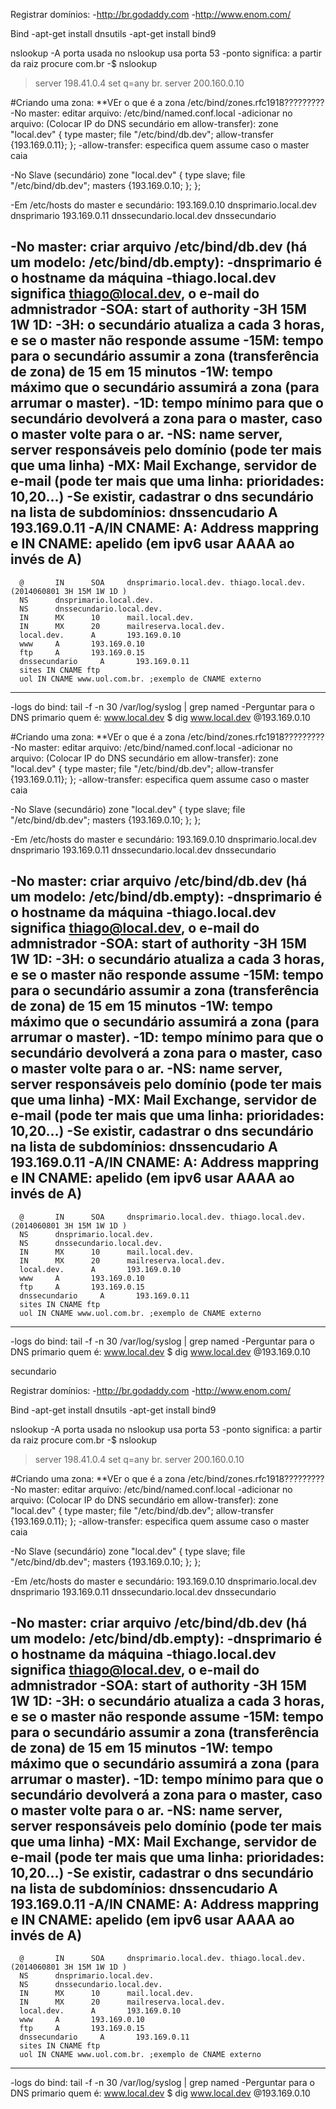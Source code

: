 
Registrar domínios:
 -http://br.godaddy.com
 -http://www.enom.com/

Bind
 -apt-get install dnsutils
 -apt-get install bind9

nslookup
 -A porta usada no nslookup usa porta 53
 -ponto significa: a partir da raiz procure com.br 
 -$ nslookup
  >server 198.41.0.4
  >set q=any
  >br.
  >server  200.160.0.10

#Criando uma zona: 
 **VEr o que é a zona /etc/bind/zones.rfc1918?????????
 -No master: editar arquivo: /etc/bind/named.conf.local
 -adicionar no arquivo: (Colocar IP do DNS secundário em allow-transfer):
   zone "local.dev" 
     {
       type master;
       file "/etc/bind/db.dev";
       allow-transfer {193.169.0.11}; 
     };
 -allow-transfer: especifica quem assume caso o master caia

 -No Slave (secundário)
   zone "local.dev" 
     {
       type slave;
       file "/etc/bind/db.dev";
       masters {193.169.0.10; };
     };

 -Em /etc/hosts do master e secundário:
   193.169.0.10 dnsprimario.local.dev dnsprimario
   193.169.0.11 dnssecundario.local.dev dnssecundario

 -No master: criar arquivo /etc/bind/db.dev (há um modelo: /etc/bind/db.empty):
   -dnsprimario é o hostname da máquina
   -thiago.local.dev significa thiago@local.dev, o e-mail do admnistrador
   -SOA: start of authority
   -3H 15M 1W 1D: 
    -3H: o secundário atualiza a cada 3 horas, e se o master não responde assume
    -15M: tempo para o secundário assumir a zona (transferência de zona) de 15 em 15 minutos
    -1W: tempo máximo que o secundário assumirá a zona (para arrumar o master).
    -1D: tempo mínimo para que o secundário devolverá a zona para o master, caso o master volte para o ar.
   -NS: name server, server responsáveis pelo domínio (pode ter mais que uma linha)
   -MX: Mail Exchange, servidor de e-mail (pode ter mais que uma linha: prioridades: 10,20...)
   -Se existir, cadastrar o dns secundário na lista de subdomínios: dnssencudario A 193.169.0.11
   -A/IN CNAME: A: Address mappring e IN CNAME: apelido (em ipv6 usar AAAA ao invés de A) 
------------------------------------------------------------------------------------------------
      @       IN      SOA     dnsprimario.local.dev. thiago.local.dev. (2014060801 3H 15M 1W 1D )
      NS      dnsprimario.local.dev.
      NS      dnssecundario.local.dev.
      IN      MX      10      mail.local.dev.
      IN      MX      20      mailreserva.local.dev.
      local.dev.      A       193.169.0.10
      www     A       193.169.0.10
      ftp     A       193.169.0.15
      dnssecundario     A       193.169.0.11
      sites	IN CNAME ftp 
      uol IN CNAME www.uol.com.br. ;exemplo de CNAME externo
------------------------------------------------------------------------------------------------
 -logs do bind: tail -f -n 30 /var/log/syslog | grep named 
 -Perguntar para o DNS primario quem é: www.local.dev
   $ dig www.local.dev @193.169.0.10


#Criando uma zona: 
 **VEr o que é a zona /etc/bind/zones.rfc1918?????????
 -No master: editar arquivo: /etc/bind/named.conf.local
 -adicionar no arquivo: (Colocar IP do DNS secundário em allow-transfer):
   zone "local.dev" 
     {
       type master;
       file "/etc/bind/db.dev";
       allow-transfer {193.169.0.11}; 
     };
 -allow-transfer: especifica quem assume caso o master caia

 -No Slave (secundário)
   zone "local.dev" 
     {
       type slave;
       file "/etc/bind/db.dev";
       masters {193.169.0.10; };
     };

 -Em /etc/hosts do master e secundário:
   193.169.0.10 dnsprimario.local.dev dnsprimario
   193.169.0.11 dnssecundario.local.dev dnssecundario

 -No master: criar arquivo /etc/bind/db.dev (há um modelo: /etc/bind/db.empty):
   -dnsprimario é o hostname da máquina
   -thiago.local.dev significa thiago@local.dev, o e-mail do admnistrador
   -SOA: start of authority
   -3H 15M 1W 1D: 
    -3H: o secundário atualiza a cada 3 horas, e se o master não responde assume
    -15M: tempo para o secundário assumir a zona (transferência de zona) de 15 em 15 minutos
    -1W: tempo máximo que o secundário assumirá a zona (para arrumar o master).
    -1D: tempo mínimo para que o secundário devolverá a zona para o master, caso o master volte para o ar.
   -NS: name server, server responsáveis pelo domínio (pode ter mais que uma linha)
   -MX: Mail Exchange, servidor de e-mail (pode ter mais que uma linha: prioridades: 10,20...)
   -Se existir, cadastrar o dns secundário na lista de subdomínios: dnssencudario A 193.169.0.11
   -A/IN CNAME: A: Address mappring e IN CNAME: apelido (em ipv6 usar AAAA ao invés de A) 
------------------------------------------------------------------------------------------------
      @       IN      SOA     dnsprimario.local.dev. thiago.local.dev. (2014060801 3H 15M 1W 1D )
      NS      dnsprimario.local.dev.
      NS      dnssecundario.local.dev.
      IN      MX      10      mail.local.dev.
      IN      MX      20      mailreserva.local.dev.
      local.dev.      A       193.169.0.10
      www     A       193.169.0.10
      ftp     A       193.169.0.15
      dnssecundario     A       193.169.0.11
      sites	IN CNAME ftp 
      uol IN CNAME www.uol.com.br. ;exemplo de CNAME externo
------------------------------------------------------------------------------------------------
 -logs do bind: tail -f -n 30 /var/log/syslog | grep named 
 -Perguntar para o DNS primario quem é: www.local.dev
   $ dig www.local.dev @193.169.0.10


secundario

Registrar domínios:
 -http://br.godaddy.com
 -http://www.enom.com/

Bind
 -apt-get install dnsutils
 -apt-get install bind9

nslookup
 -A porta usada no nslookup usa porta 53
 -ponto significa: a partir da raiz procure com.br 
 -$ nslookup
  >server 198.41.0.4
  >set q=any
  >br.
  >server  200.160.0.10

#Criando uma zona: 
 **VEr o que é a zona /etc/bind/zones.rfc1918?????????
 -No master: editar arquivo: /etc/bind/named.conf.local
 -adicionar no arquivo: (Colocar IP do DNS secundário em allow-transfer):
   zone "local.dev" 
     {
       type master;
       file "/etc/bind/db.dev";
       allow-transfer {193.169.0.11}; 
     };
 -allow-transfer: especifica quem assume caso o master caia

 -No Slave (secundário)
   zone "local.dev" 
     {
       type slave;
       file "/etc/bind/db.dev";
       masters {193.169.0.10; };
     };

 -Em /etc/hosts do master e secundário:
   193.169.0.10 dnsprimario.local.dev dnsprimario
   193.169.0.11 dnssecundario.local.dev dnssecundario

 -No master: criar arquivo /etc/bind/db.dev (há um modelo: /etc/bind/db.empty):
   -dnsprimario é o hostname da máquina
   -thiago.local.dev significa thiago@local.dev, o e-mail do admnistrador
   -SOA: start of authority
   -3H 15M 1W 1D: 
    -3H: o secundário atualiza a cada 3 horas, e se o master não responde assume
    -15M: tempo para o secundário assumir a zona (transferência de zona) de 15 em 15 minutos
    -1W: tempo máximo que o secundário assumirá a zona (para arrumar o master).
    -1D: tempo mínimo para que o secundário devolverá a zona para o master, caso o master volte para o ar.
   -NS: name server, server responsáveis pelo domínio (pode ter mais que uma linha)
   -MX: Mail Exchange, servidor de e-mail (pode ter mais que uma linha: prioridades: 10,20...)
   -Se existir, cadastrar o dns secundário na lista de subdomínios: dnssencudario A 193.169.0.11
   -A/IN CNAME: A: Address mappring e IN CNAME: apelido (em ipv6 usar AAAA ao invés de A) 
------------------------------------------------------------------------------------------------
      @       IN      SOA     dnsprimario.local.dev. thiago.local.dev. (2014060801 3H 15M 1W 1D )
      NS      dnsprimario.local.dev.
      NS      dnssecundario.local.dev.
      IN      MX      10      mail.local.dev.
      IN      MX      20      mailreserva.local.dev.
      local.dev.      A       193.169.0.10
      www     A       193.169.0.10
      ftp     A       193.169.0.15
      dnssecundario     A       193.169.0.11
      sites	IN CNAME ftp 
      uol IN CNAME www.uol.com.br. ;exemplo de CNAME externo
------------------------------------------------------------------------------------------------
 -logs do bind: tail -f -n 30 /var/log/syslog | grep named 
 -Perguntar para o DNS primario quem é: www.local.dev
   $ dig www.local.dev @193.169.0.10
